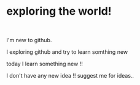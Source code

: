 # exploring the world!
<br>
<p>I'm new to github.</p>
<p>I exploring github and try to learn somthing new</p>
<p> today I learn something new !!</p>
I don't have any new idea !! suggest me for ideas..


